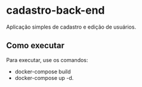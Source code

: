 # cadastro-back-end

Aplicação simples de cadastro e edição de usuários.

## Como executar

Para executar, use os comandos: 
* docker-compose build 
* docker-compose up -d.